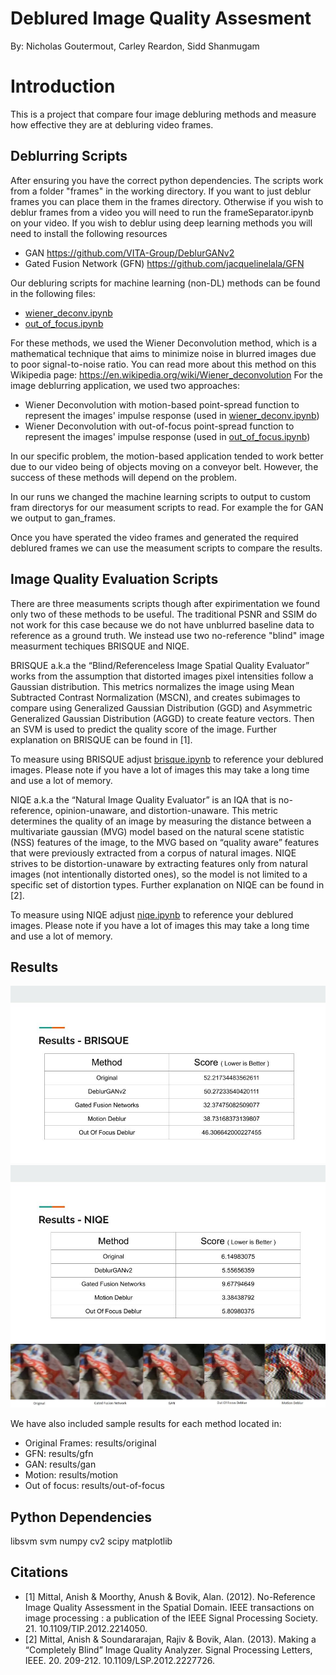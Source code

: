 # Deblured Image Quality Assesment
By: Nicholas Goutermout, Carley Reardon, Sidd Shanmugam

# Introduction
This is a project that compare four image debluring methods and measure how effective they are at debluring video frames. 

## Deblurring Scripts
After ensuring you have the correct python dependencies.
The scripts work from a folder "frames" in the working directory. 
If you want to just deblur frames you can place them in the frames directory. Otherwise if you wish to deblur frames from a video you will need to run the frameSeparator.ipynb on your video. 
If you wish to deblur using deep learning methods you will need to install the following resources
- GAN  https://github.com/VITA-Group/DeblurGANv2
- Gated Fusion Network (GFN) https://github.com/jacquelinelala/GFN

Our debluring scripts for machine learning (non-DL) methods can be found in the following files: 
- [wiener_deconv.ipynb](https://github.com/goutern/imagedeblur/blob/main/wiener_deconv.ipynb "wiener_deconv.ipynb")
- [out_of_focus.ipynb](https://github.com/goutern/imagedeblur/pull/4/files#diff-74339cc3dffc4cc4e2e1571d8e8fa75082890e420c6191b5a4307fcfc81bb703 "out_of_focus.ipynb")

For these methods, we used the Wiener Deconvolution method, which is a mathematical technique that aims to minimize noise in blurred images due to poor signal-to-noise ratio. You can read more about this method on this Wikipedia page: https://en.wikipedia.org/wiki/Wiener_deconvolution For the image deblurring application, we used two approaches:
- Wiener Deconvolution with motion-based point-spread function to represent the images' impulse response (used in [wiener_deconv.ipynb](https://github.com/goutern/imagedeblur/blob/main/wiener_deconv.ipynb "wiener_deconv.ipynb"))
- Wiener Deconvolution with out-of-focus point-spread function to represent the images' impulse response (used in [out_of_focus.ipynb](https://github.com/goutern/imagedeblur/pull/4/files#diff-74339cc3dffc4cc4e2e1571d8e8fa75082890e420c6191b5a4307fcfc81bb703 "out_of_focus.ipynb"))

In our specific problem, the motion-based application tended to work better due to our video being of objects moving on a conveyor belt. However, the success of these methods will depend on the problem.

In our runs we changed the machine learning scripts to output to custom fram directorys for our measument scripts to read. For example the for GAN we output to gan_frames. 

Once you have sperated the video frames and generated the required deblured frames we can use the measument scripts to compare the results. 


## Image Quality Evaluation Scripts

There are three measuments scripts though after expirimentation we found only two of these methods to be useful. The traditional PSNR and SSIM do not work for this case because we do not have unblurred baseline data to reference as a ground truth. 
We instead use two no-reference "blind" image measurment techiques BRISQUE and NIQE.

BRISQUE a.k.a the “Blind/Referenceless Image Spatial Quality Evaluator” works from the assumption that distorted images pixel intensities follow a Gaussian distribution. This metrics normalizes the image using Mean Subtracted Contrast Normalization (MSCN), and creates subimages to compare using Generalized Gaussian Distribution (GGD) and Asymmetric Generalized Gaussian Distribution (AGGD) to create feature vectors. Then an SVM is used to predict the quality score of the image. Further explanation on BRISQUE can be found in [1]. 

To measure using BRISQUE adjust [brisque.ipynb](https://github.com/goutern/imagedeblur/blob/main/brisque.ipynb "brisque.ipynb") to reference your deblured images. Please note if you have a lot of images this may take a long time and use a lot of memory.

NIQE a.k.a the “Natural Image Quality Evaluator” is an IQA that is no-reference, opinion-unaware, and distortion-unaware. This metric determines the quality of an image by measuring the distance between a multivariate gaussian (MVG) model based on the natural scene statistic (NSS) features of the image, to the MVG based on “quality aware” features that were previously extracted from a corpus of natural images. NIQE strives to be distortion-unaware by extracting features only from natural images (not intentionally distorted ones), so the model is not limited to a specific set of distortion types. Further explanation on NIQE can be found in [2]. 

To measure using NIQE adjust [niqe.ipynb](https://github.com/goutern/imagedeblur/blob/main/niqe.ipynb "niqe.ipynb") to reference your deblured images. Please note if you have a lot of images this may take a long time and use a lot of memory.

## Results
![BRISQUE](/results/BRISQUE.jpg?raw=true)
![NIQE](/results/NIQE.jpg?raw=true)
![RESULTS](/results/zoomed_in_results.jpg?raw=true)

We have also included sample results for each method located in:
- Original Frames: results/original
- GFN: results/gfn
- GAN: results/gan
- Motion: results/motion
- Out of focus: results/out-of-focus



## Python Dependencies

libsvm
svm
numpy
cv2
scipy
matplotlib



## Citations
- [1] Mittal, Anish & Moorthy, Anush & Bovik, Alan. (2012). No-Reference Image Quality Assessment in the Spatial Domain. IEEE transactions on image processing : a publication of the IEEE Signal Processing Society. 21. 10.1109/TIP.2012.2214050. 
- [2] Mittal, Anish & Soundararajan, Rajiv & Bovik, Alan. (2013). Making a “Completely Blind” Image Quality Analyzer. Signal Processing Letters, IEEE. 20. 209-212. 10.1109/LSP.2012.2227726. 



